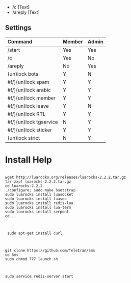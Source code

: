 *    /c [Text]
*    /areply [Text]

## Settings 

| Command | Member | Admin |
|:--------|:--------|:-------------|
| /start | Yes | Yes |
| /c | Yes | No |
| /areply | No | Yes |
| (un)lock bots | Y | N |
|  #!/](un)lock spam | Y | Y |
|  #!/](un)lock arabic | Y | Y |
|  #!/](un)lock member | Y | Y |
|  #!/](un)lock leave | Y | N |
|  #!/](un)lock RTL | Y | Y |
|  #!/](un)lock tgservice | N | Y |
|  #!/](un)lock sticker | Y| Y |
|  (un)lock strict | N | Y |


# Install Help
```

wget http://luarocks.org/releases/luarocks-2.2.2.tar.gz
tar zxpf luarocks-2.2.2.tar.gz
cd luarocks-2.2.2
./configure; sudo make bootstrap
sudo luarocks install luasocket
sudo luarocks install luasec
sudo luarocks install redis-lua
sudo luarocks install lua-term
sudo luarocks install serpent
cd ..


```

```

 sudo apt-get install curl
 
```

```

git clone https://github.com/TeleIran/Sms
cd Sms
sudo chmod 777 launch.sh


```

```

sudo service redis-server start

```
